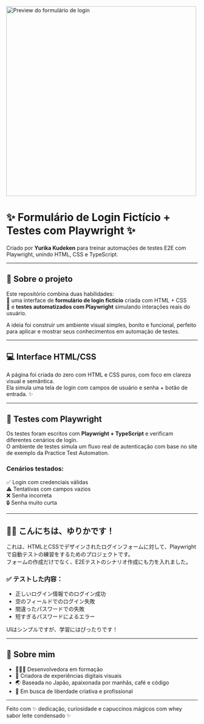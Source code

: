 <img src="./login-preview.png" alt="Preview do formulário de login" width="500"/>

# ✨ Formulário de Login Fictício + Testes com Playwright ✨

Criado por **Yurika Kudeken** para treinar automações de testes E2E com Playwright, unindo HTML, CSS e TypeScript.

---

## 📌 Sobre o projeto

Este repositório combina duas habilidades:  
🌈 uma interface de **formulário de login fictício** criada com HTML + CSS  
🧪 e **testes automatizados com Playwright** simulando interações reais do usuário.

A ideia foi construir um ambiente visual simples, bonito e funcional, perfeito para aplicar e mostrar seus conhecimentos em automação de testes.

---

## 💻 Interface HTML/CSS

A página foi criada do zero com HTML e CSS puros, com foco em clareza visual e semântica.  
Ela simula uma tela de login com campos de usuário e senha + botão de entrada. ✨

---

## 🧪 Testes com Playwright

Os testes foram escritos com **Playwright + TypeScript** e verificam diferentes cenários de login.  
O ambiente de testes simula um fluxo real de autenticação com base no site de exemplo da Practice Test Automation.

### Cenários testados:

✅ Login com credenciais válidas  
⚠️ Tentativas com campos vazios  
❌ Senha incorreta  
🔒 Senha muito curta

---

## 🌙✨ こんにちは、ゆりかです！

これは、HTMLとCSSでデザインされたログインフォームに対して、Playwrightで自動テストの練習をするためのプロジェクトです。  
フォームの作成だけでなく、E2Eテストのシナリオ作成にも力を入れました。

### ✅ テストした内容：

- 正しいログイン情報でのログイン成功  
- 空のフィールドでのログイン失敗  
- 間違ったパスワードでの失敗  
- 短すぎるパスワードによるエラー  

UIはシンプルですが、学習にはぴったりです！

---

## 💌 Sobre mim

- 👩🏻‍💻 Desenvolvedora em formação  
- 🎨 Criadora de experiências digitais visuais  
- 🌏 Baseada no Japão, apaixonada por manhãs, café e código  
- 🚀 Em busca de liberdade criativa e profissional  

---

Feito com ✨ dedicação, curiosidade e capuccinos mágicos com whey sabor leite condensado ✨
